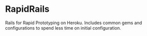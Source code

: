 RapidRails
==========

Rails for Rapid Prototyping on Heroku. Includes common gems and configurations to spend less time on initial configuration.
